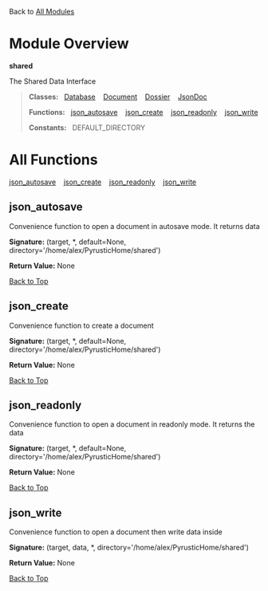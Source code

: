 Back to [All Modules](https://github.com/pyrustic/shared/blob/master/docs/modules/README.md#readme)

# Module Overview

**shared**
 
The Shared Data Interface

> **Classes:** &nbsp; [Database](https://github.com/pyrustic/shared/blob/master/docs/modules/content/shared/content/classes/Database.md#class-database) &nbsp;&nbsp; [Document](https://github.com/pyrustic/shared/blob/master/docs/modules/content/shared/content/classes/Document.md#class-document) &nbsp;&nbsp; [Dossier](https://github.com/pyrustic/shared/blob/master/docs/modules/content/shared/content/classes/Dossier.md#class-dossier) &nbsp;&nbsp; [JsonDoc](https://github.com/pyrustic/shared/blob/master/docs/modules/content/shared/content/classes/JsonDoc.md#class-jsondoc)
>
> **Functions:** &nbsp; [json\_autosave](#json_autosave) &nbsp;&nbsp; [json\_create](#json_create) &nbsp;&nbsp; [json\_readonly](#json_readonly) &nbsp;&nbsp; [json\_write](#json_write)
>
> **Constants:** &nbsp; DEFAULT_DIRECTORY

# All Functions
[json\_autosave](#json_autosave) &nbsp;&nbsp; [json\_create](#json_create) &nbsp;&nbsp; [json\_readonly](#json_readonly) &nbsp;&nbsp; [json\_write](#json_write)

## json\_autosave
Convenience function to open a document in autosave mode. It returns data



**Signature:** (target, \*, default=None, directory='/home/alex/PyrusticHome/shared')





**Return Value:** None

[Back to Top](#module-overview)


## json\_create
Convenience function to create a document



**Signature:** (target, \*, default=None, directory='/home/alex/PyrusticHome/shared')





**Return Value:** None

[Back to Top](#module-overview)


## json\_readonly
Convenience function to open a document in readonly mode. It returns the data



**Signature:** (target, \*, default=None, directory='/home/alex/PyrusticHome/shared')





**Return Value:** None

[Back to Top](#module-overview)


## json\_write
Convenience function to open a document then write data inside



**Signature:** (target, data, \*, directory='/home/alex/PyrusticHome/shared')





**Return Value:** None

[Back to Top](#module-overview)


